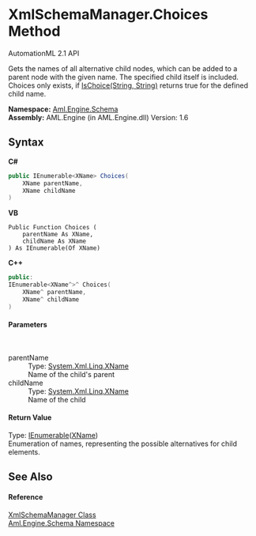 # XmlSchemaManager.Choices Method 
AutomationML 2.1 API 

Gets the names of all alternative child nodes, which can be added to a parent node with the given name. The specified child itself is included. Choices only exists, if <a href="M_Aml_Engine_Schema_XmlSchemaManager_IsChoice">IsChoice(String, String)</a> returns true for the defined child name.

**Namespace:**&nbsp;<a href="N_Aml_Engine_Schema">Aml.Engine.Schema</a><br />**Assembly:**&nbsp;AML.Engine (in AML.Engine.dll) Version: 1.6

## Syntax

**C#**<br />
``` C#
public IEnumerable<XName> Choices(
	XName parentName,
	XName childName
)
```

**VB**<br />
``` VB
Public Function Choices ( 
	parentName As XName,
	childName As XName
) As IEnumerable(Of XName)
```

**C++**<br />
``` C++
public:
IEnumerable<XName^>^ Choices(
	XName^ parentName, 
	XName^ childName
)
```


#### Parameters
&nbsp;<dl><dt>parentName</dt><dd>Type: <a href="https://docs.microsoft.com/dotnet/api/system.xml.linq.xname" target="_parent" rel="noopener noreferrer">System.Xml.Linq.XName</a><br />Name of the child's parent</dd><dt>childName</dt><dd>Type: <a href="https://docs.microsoft.com/dotnet/api/system.xml.linq.xname" target="_parent" rel="noopener noreferrer">System.Xml.Linq.XName</a><br />Name of the child</dd></dl>

#### Return Value
Type: <a href="https://docs.microsoft.com/dotnet/api/system.collections.generic.ienumerable-1" target="_parent" rel="noopener noreferrer">IEnumerable</a>(<a href="https://docs.microsoft.com/dotnet/api/system.xml.linq.xname" target="_parent" rel="noopener noreferrer">XName</a>)<br />Enumeration of names, representing the possible alternatives for child elements.

## See Also


#### Reference
<a href="T_Aml_Engine_Schema_XmlSchemaManager">XmlSchemaManager Class</a><br /><a href="N_Aml_Engine_Schema">Aml.Engine.Schema Namespace</a><br />